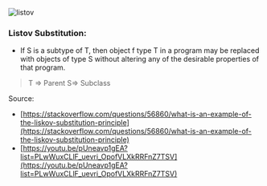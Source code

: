 ![listov](https://user-images.githubusercontent.com/85620139/145231780-5aadc73f-d0ab-4a15-9f51-d30ffd926de1.jpg)

### Listov Substitution:

- If S is a subtype of T, then object f type T in a program may be replaced with objects of type S without altering any of the desirable properties of that program.

> T ⇒ Parent    S⇒ Subclass
> 

Source:

- [https://stackoverflow.com/questions/56860/what-is-an-example-of-the-liskov-substitution-principle](https://stackoverflow.com/questions/56860/what-is-an-example-of-the-liskov-substitution-principle)
- [https://youtu.be/pUneavp1gEA?list=PLwWuxCLlF_uevri_OpofVLXkRRFnZ7TSV](https://youtu.be/pUneavp1gEA?list=PLwWuxCLlF_uevri_OpofVLXkRRFnZ7TSV)